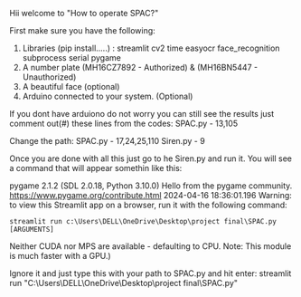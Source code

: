 Hii welcome to "How to operate SPAC?"


First make sure you have the following:
1. Libraries (pip install.....) : 
    streamlit
    cv2
    time
    easyocr
    face_recognition
    subprocess
    serial
    pygame
1. A number plate (MH16CZ7892 - Authorized) & (MH16BN5447 - Unauthorized)
2. A beautiful face (optional)
3. Arduino connected to your system. (Optional)



If you dont have arduiono do not worry you can still see the results just comment out(#) these lines from the codes:
SPAC.py - 13,105

Change the path:
SPAC.py - 17,24,25,110
Siren.py - 9

Once you are done with all this just go to he Siren.py and run it. You will see a command that will appear somethin like this:


pygame 2.1.2 (SDL 2.0.18, Python 3.10.0)
Hello from the pygame community. https://www.pygame.org/contribute.html
2024-04-16 18:36:01.196 
  Warning: to view this Streamlit app on a browser, run it with the following
  command:

    streamlit run c:\Users\DELL\OneDrive\Desktop\project final\SPAC.py [ARGUMENTS]
Neither CUDA nor MPS are available - defaulting to CPU. Note: This module is much faster with a GPU.)


Ignore it and just type this with your path to SPAC.py and hit enter:
streamlit run "C:\Users\DELL\OneDrive\Desktop\project final\SPAC.py" 
>> 
